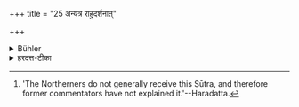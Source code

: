 +++
title = "25 अन्यत्र राहुदर्शनात्"

+++

<details><summary>Bühler</summary>

25. (He shall not perform a funeral-sacrifice at [^15]  night), except if an eclipse of the moon takes place.


[^15]:  'The Northerners do not generally receive this Sūtra, and therefore former commentators have not explained it.'--Haradatta.
</details>

<details><summary>हरदत्त-टीका</summary>

## सूत्रम्
अन्यत्र राहुदर्शनात् ॥ २४ ॥  
### टिप्पनी
+++(पूर्वसूत्रे द्रष्टव्यम्।)+++
</details>
